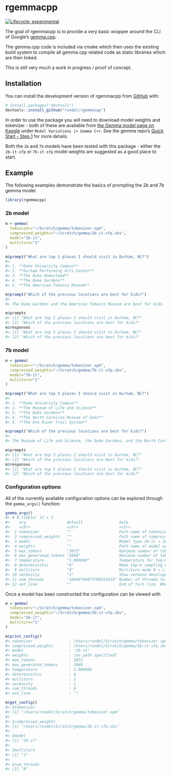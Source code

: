 

<!-- README.md is generated from README.Rmd. Please edit that file -->

# rgemmacpp

<!-- badges: start -->

[![Lifecycle:
experimental](https://img.shields.io/badge/lifecycle-experimental-orange.svg)](https://lifecycle.r-lib.org/articles/stages.html#experimental)
<!-- badges: end -->

The goal of rgemmacpp is to provide a very basic wrapper around the CLI
of Google’s [gemma.cpp](https://github.com/google/gemma.cpp).

The gemma.cpp code is included via cmake which then uses the existing
build system to compile all gemma.cpp related code as static libraries
which are then linked.

This is still very much a work in progress / proof of concept.

## Installation

You can install the development version of rgemmacpp from
[GitHub](https://github.com/) with:

``` r
# install.packages("devtools")
devtools::install_github("rundel/rgemmacpp")
```

In order to use the package you will need to download model weights and
tokenizer - both of these are available from [the Gemma model page on
Kaggle](https://www.kaggle.com/models/google/gemma) under
`Model Variations |> Gemma C++`. See the gemma repo’s [Quick Start -
Step
1](https://github.com/google/gemma.cpp?tab=readme-ov-file#step-1-obtain-model-weights-and-tokenizer-from-kaggle)
for more details.

Both the `2b` and `7b` models have been tested with this package -
either the `2b-it-sfp` or `7b-it-sfp` model weights are suggested as a
good place to start.

## Example

The following examples demonstrate the basics of prompting the 2b and 7b
gemma model:

``` r
library(rgemmacpp)
```

### 2b model

``` r
m = gemma(
  tokenizer="~/Scratch/gemma/tokenizer.spm",
  compressed_weights="~/Scratch/gemma/2b-it-sfp.sbs",
  model="2b-it",
  multiturn="1"
)

m$prompt("What are top 5 places I should visit in Durham, NC?")
#> 
#> 1. **Duke University Campus**
#> 2. **Durham Performing Arts Center**
#> 3. **The Duke Homestead**
#> 4. **The Duke Gardens**
#> 5. **The American Tobacco Museum**

m$prompt("Which of the previous locations are best for kids?")
#> 
#> The Duke Gardens and the American Tobacco Museum are best for kids. The Duke Gardens offer a variety of activities for kids of all ages, including a children's garden, a playground, and a petting zoo. The American Tobacco Museum offers exhibits on the history of tobacco in Durham, including a factory tour and a museum shop.

m$prompts
#> [1] "What are top 5 places I should visit in Durham, NC?"
#> [2] "Which of the previous locations are best for kids?"
m$responses
#> [1] "What are top 5 places I should visit in Durham, NC?"
#> [2] "Which of the previous locations are best for kids?"
```

### 7b model

``` r
m = gemma(
  tokenizer="~/Scratch/gemma/tokenizer.spm",
  compressed_weights="~/Scratch/gemma/7b-it-sfp.sbs",
  model="7b-it",
  multiturn="1"
)

m$prompt("What are top 5 places I should visit in Durham, NC?")
#> 
#> 1. **Duke University Campus**
#> 2. **The Museum of Life and Science**
#> 3. **The Duke Gardens**
#> 4. **The North Carolina Museum of Gems**
#> 5. **The Eno River Trail System**

m$prompt("Which of the previous locations are best for kids?")
#> 
#> The Museum of Life and Science, the Duke Gardens, and the North Carolina Museum of Gems are all great places for kids.

m$prompts
#> [1] "What are top 5 places I should visit in Durham, NC?"
#> [2] "Which of the previous locations are best for kids?"
m$responses
#> [1] "What are top 5 places I should visit in Durham, NC?"
#> [2] "Which of the previous locations are best for kids?"
```

### Configuration options

All of the currently available configuration options can be explored
through the `gemma_args()` function:

``` r
gemma_args()
#> # A tibble: 12 × 3
#>    arg                  default                help                             
#>    <chr>                <chr>                  <chr>                            
#>  1 tokenizer            ""                     Path name of tokenizer model fil…
#>  2 compressed_weights   ""                     Path name of compressed weights …
#>  3 model                ""                     Model type 2b-it = 2B parameters…
#>  4 weights              ""                     Path name of model weights (.sbs…
#>  5 max_tokens           "3072"                 Maximum number of tokens in prom…
#>  6 max_generated_tokens "2048"                 Maximum number of tokens to gene…
#>  7 temperature          "1.000000"             Temperature for top-K            
#>  8 deterministic        "0"                    Make top-k sampling deterministic
#>  9 multiturn            "0"                    Multiturn mode 0 = clear KV cach…
#> 10 verbosity            "1"                    Show verbose developer informati…
#> 11 num_threads          "18446744073709551615" Number of threads to use. Defaul…
#> 12 eot_line             ""                     End of turn line. When you speci…
```

Once a model has been constructed the configuration can be viewed with

``` r
m = gemma(
  tokenizer="~/Scratch/gemma/tokenizer.spm",
  compressed_weights="~/Scratch/gemma/2b-it-sfp.sbs",
  model="2b-it",
  multiturn="1"
)

m$print_config()
#> tokenizer                : /Users/rundel/Scratch/gemma/tokenizer.spm
#> compressed_weights       : /Users/rundel/Scratch/gemma/2b-it-sfp.sbs
#> model                    : "2b-it"
#> weights                  : [no path specified]
#> max_tokens               : 3072
#> max_generated_tokens     : 2048
#> temperature              : 1.000000
#> deterministic            : 0
#> multiturn                : 1
#> verbosity                : 1
#> num_threads              : 8
#> eot_line                 : ""

m$get_config()
#> $tokenizer
#> [1] "/Users/rundel/Scratch/gemma/tokenizer.spm"
#> 
#> $compressed_weights
#> [1] "/Users/rundel/Scratch/gemma/2b-it-sfp.sbs"
#> 
#> $model
#> [1] "2b-it"
#> 
#> $multiturn
#> [1] "1"
#> 
#> $num_threads
#> [1] "8"
```
